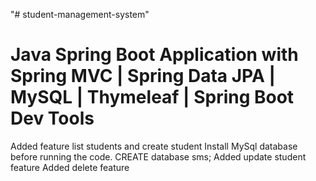 "# student-management-system" 
# Java Spring Boot Application with Spring MVC | Spring Data JPA | MySQL | Thymeleaf | Spring Boot Dev Tools

Added feature list students and create student
Install MySql database before running the code. CREATE database sms;
Added update student feature
Added delete feature
